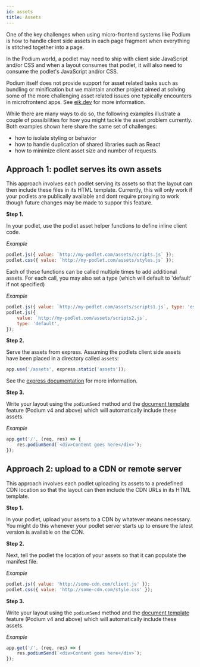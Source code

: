 ```yaml
---
id: assets
title: Assets
---
```


One of the key challenges when using micro-frontend systems like Podium is how to handle client side assets in each page fragment when everything is stitched together into a page.

In the Podium world, a podlet may need to ship with client side JavaScript and/or CSS and when a layout consumes that podlet, it will also need to consume the podlet's JavaScript and/or CSS.

Podium itself does not provide support for asset related tasks such as bundling or minification but we maintain another project aimed at solving some of the more challenging asset related issues one typically encounters in microfrontend apps. See [eik.dev](https://eik.dev) for more information.

While there are many ways to do so, the following examples illustrate a couple of possibilities for how you might tackle the asset problem currently. Both examples shown here share the same set of challenges:

-   how to isolate styling or behavior
-   how to handle duplication of shared libraries such as React
-   how to minimize client asset size and number of requests.

## Approach 1: podlet serves its own assets

This approach involves each podlet serving its assets so that the layout can then include these files in its HTML template.
Currently, this will only work if your podlets are publically available and dont require proxying to work though future changes may be made to suppor this feature.

**Step 1.**

In your podlet, use the podlet asset helper functions to define inline client code.

_Example_

```js
podlet.js({ value: `http://my-podlet.com/assets/scripts.js` });
podlet.css({ value: `http://my-podlet.com/assets/styles.js` });
```

Each of these functions can be called multiple times to add additional assets. For each call, you may also set a type (which will default to 'default' if not specified)

_Example_

```js
podlet.js({ value: `http://my-podlet.com/assets/scripts1.js`, type: 'esm' });
podlet.js({
    value: `http://my-podlet.com/assets/scripts2.js`,
    type: 'default',
});
```

**Step 2.**

Serve the assets from express.
Assuming the podlets client side assets have been placed in a directory called `assets`:

```js
app.use('/assets', express.static('assets'));
```

See the [express documentation](https://expressjs.com/en/starter/static-files.html) for more information.

**Step 3.**

Write your layout using the `podiumSend` method and the [document template](api/document.md) feature (Podium v4 and above) which will automatically include these assets.

_Example_

```js
app.get('/', (req, res) => {
    res.podiumSend(`<div>Content goes here</div>`);
});
```

## Approach 2: upload to a CDN or remote server

This approach involves each podlet uploading its assets to a predefined CDN location so that the layout can then include the CDN URLs in its HTML template.

**Step 1.**

In your podlet, upload your assets to a CDN by whatever means necessary. You might do this whenever your podlet server starts up to ensure the latest version is available on the CDN.

**Step 2.**

Next, tell the podlet the location of your assets so that it can populate the manifest file.

_Example_

```js
podlet.js({ value: 'http://some-cdn.com/client.js' });
podlet.css({ value: 'http://some-cdn.com/style.css' });
```

**Step 3.**

Write your layout using the `podiumSend` method and the [document template](api/document.md) feature (Podium v4 and above) which will automatically include these assets.

_Example_

```js
app.get('/', (req, res) => {
    res.podiumSend(`<div>Content goes here</div>`);
});
```
